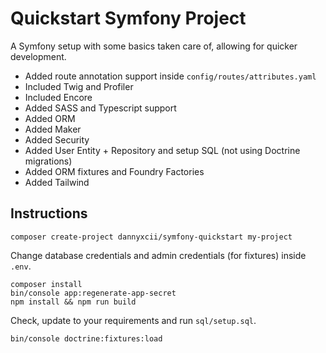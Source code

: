 # Quickstart Symfony Project

A Symfony setup with some basics taken care of, allowing for quicker development.

- Added route annotation support inside `config/routes/attributes.yaml`
- Included Twig and Profiler
- Included Encore
- Added SASS and Typescript support
- Added ORM
- Added Maker
- Added Security
- Added User Entity + Repository and setup SQL (not using Doctrine migrations)
- Added ORM fixtures and Foundry Factories
- Added Tailwind

## Instructions
```
composer create-project dannyxcii/symfony-quickstart my-project
```

Change database credentials and admin credentials (for fixtures) inside `.env`.

```
composer install
bin/console app:regenerate-app-secret
npm install && npm run build
```

Check, update to your requirements and run `sql/setup.sql`.

```
bin/console doctrine:fixtures:load
```
